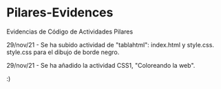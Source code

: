 # Pilares-Evidences
Evidencias de Código de Actividades Pilares

29/nov/21 - Se ha subido actividad de "tablahtml": index.html y style.css. style.css para el dibujo de borde negro.


29/nov/21 - Se ha añadido la actividad CSS1, "Coloreando la web".

:)
